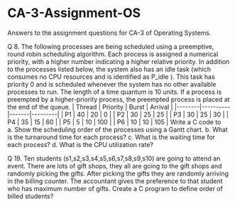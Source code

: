 # CA-3-Assignment-OS
Answers to the assignment questions for CA-3 of Operating Systems.


Q 8. The following processes are being scheduled using a preemptive, round robin scheduling algorithm. Each process is assigned a numerical     priority, with a higher number indicating a higher relative priority. In addition to the processes listed below, the system also has an     idle task (which consumes no CPU resources and is identified as P_idle ). This task has priority 0 and is scheduled whenever the system     has no other available processes to run. The length of a time quantum is 10 units. If a process is preempted by a higher-priority            process, the preempted process is placed at the end of the queue. 
    | Thread | Priority | Burst | Arrival |
|--------|----------|-------|---------|
| P1     | 40       | 20    | 0       |
| P2     | 30       | 25    | 25      |
| P3     | 30       | 25    | 30      |
| P4     | 35       | 15    | 60      |
| P5     | 5        | 10    | 100     |
| P6     | 10       | 10    | 105     |
    Write a C code to  
    a. Show the scheduling order of the processes using a Gantt chart. 
    b. What is the turnaround time for each process? 
    c. What is the waiting time for each process? 
    d. What is the CPU utilization rate? 


Q 19. Ten students (s1,s2,s3,s4,s5,s6,s7,s8,s9,s10) are going to attend an event. There are lots of gift shops, they all are going to the gift shops and randomly picking the gifts. After picking the gifts they are randomly arriving in the billing counter. The accountant gives the preference to that student who has maximum number of gifts. Create a C program to define order of billed students?
